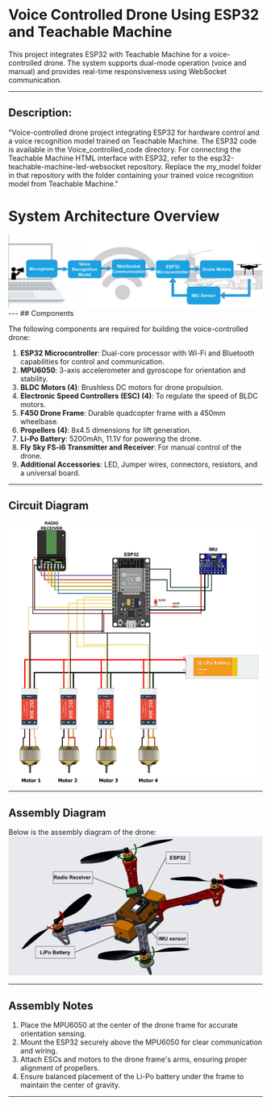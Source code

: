 # Voice Controlled Drone Using ESP32 and Teachable Machine  

This project integrates ESP32 with Teachable Machine for a voice-controlled drone. The system supports dual-mode operation (voice and manual) and provides real-time responsiveness using WebSocket communication.  

---
## Description:
"Voice-controlled drone project integrating ESP32 for hardware control and a voice recognition model trained on Teachable Machine. The ESP32 code is available in the Voice_controlled_code directory. For connecting the Teachable Machine HTML interface with ESP32, refer to the esp32-teachable-machine-led-websocket repository. Replace the my_model folder in that repository with the folder containing your trained voice recognition model from Teachable Machine."


# System Architecture Overview
<img src="https://github.com/Varshith-Poojary/voice-controlled-drone-esp32-teachable-machine/blob/main/architecture.png" alt="architect" width="800"/>
---
## Components  

The following components are required for building the voice-controlled drone:  

1. **ESP32 Microcontroller**: Dual-core processor with Wi-Fi and Bluetooth capabilities for control and communication.  
2. **MPU6050**: 3-axis accelerometer and gyroscope for orientation and stability.  
3. **BLDC Motors (4)**: Brushless DC motors for drone propulsion.  
4. **Electronic Speed Controllers (ESC) (4)**: To regulate the speed of BLDC motors.  
5. **F450 Drone Frame**: Durable quadcopter frame with a 450mm wheelbase.  
6. **Propellers (4)**: 8x4.5 dimensions for lift generation.  
7. **Li-Po Battery**: 5200mAh, 11.1V for powering the drone.  
8. **Fly Sky FS-i6 Transmitter and Receiver**: For manual control of the drone.  
9. **Additional Accessories**: LED, Jumper wires, connectors, resistors, and a universal board.  

---

## Circuit Diagram  
<img src="https://github.com/Varshith-Poojary/voice-controlled-drone-esp32-teachable-machine/blob/main/circuit.png" alt="Circuit" width="600"/>

---

## Assembly Diagram  

Below is the assembly diagram of the drone:  
<img src="https://github.com/Varshith-Poojary/voice-controlled-drone-esp32-teachable-machine/blob/main/assembly.png" alt="assembly" width="600"/>

---

## Assembly Notes  

1. Place the MPU6050 at the center of the drone frame for accurate orientation sensing.  
2. Mount the ESP32 securely above the MPU6050 for clear communication and wiring.  
3. Attach ESCs and motors to the drone frame's arms, ensuring proper alignment of propellers.  
4. Ensure balanced placement of the Li-Po battery under the frame to maintain the center of gravity.  

---



